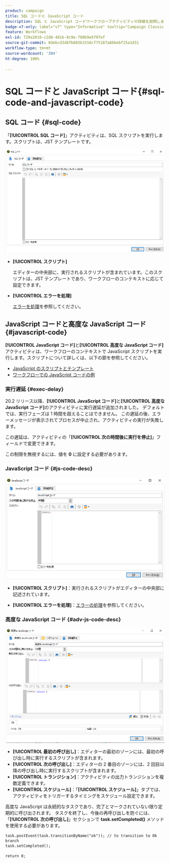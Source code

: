 ```yaml
---
product: campaign
title: SQL コードと JavaScript コード
description: SQL と JavaScript コードワークフローアクティビティの詳細を説明します
badge-v7-only: label="v7" type="Informative" tooltip="Campaign Classic v7 にのみ適用されます"
feature: Workflows
exl-id: 729a2010-c2d8-481b-8c9e-780b9e5f97ef
source-git-commit: 8debcd3d8fb883b3316cf75187a86bebf15a1d31
workflow-type: tm+mt
source-wordcount: '304'
ht-degree: 100%

---
```


# SQL コードと JavaScript コード{#sql-code-and-javascript-code}



## SQL コード {#sql-code}

「**[!UICONTROL SQL コード]**」アクティビティは、SQL スクリプトを実行します。スクリプトは、JST テンプレートです。

![](assets/sql_code.png)

* **[!UICONTROL スクリプト]**

  エディターの中央部に、実行されるスクリプトが含まれています。このスクリプトは、JST テンプレートであり、ワークフローのコンテキストに応じて設定できます。

* **[!UICONTROL エラーを処理]**

  [エラーを処理](monitoring-workflow-execution.md#processing-errors)を参照してください。

## JavaScript コードと高度な JavaScript コード {#javascript-code}

**[!UICONTROL JavaScript コード]**&#x200B;と&#x200B;**[!UICONTROL 高度な JavaScript コード]**&#x200B;アクティビティは、ワークフローのコンテキストで JavaScript スクリプトを実行します。スクリプトについて詳しくは、以下の節を参照してください。

* [JavaScript のスクリプトとテンプレート](javascript-scripts-and-templates.md)
* [ワークフローでの JavaScript コードの例](javascript-in-workflows.md)

### 実行遅延 {#exec-delay}

20.2 リリース以降、**[!UICONTROL JavaScript コード]**&#x200B;と&#x200B;**[!UICONTROL 高度な JavaScript コード]**&#x200B;のアクティビティに実行遅延が追加されました。 デフォルトでは、実行フェーズは 1 時間を超えることはできません。 この遅延の後、エラーメッセージが表示されてプロセスが中止され、アクティビティの実行が失敗します。

この遅延は、アクティビティの「**[!UICONTROL 次の時間後に実行を停止]**」フィールドで変更できます。

この制限を無視するには、値を **0** に設定する必要があります。

### JavaScript コード {#js-code-desc}

![](assets/javascript_code.png)

* **[!UICONTROL スクリプト]**：実行されるスクリプトがエディターの中央部に記述されています。

* **[!UICONTROL エラーを処理]**：[エラーの処理](monitoring-workflow-execution.md#processing-errors)を参照してください。

### 高度な JavaScript コード {#adv-js-code-desc}

![](assets/advanced_javascript_code.png)

* **[!UICONTROL 最初の呼び出し]**：エディターの最初のゾーンには、最初の呼び出し時に実行するスクリプトが含まれます。
* **[!UICONTROL 次の呼び出し]**：エディターの 2 番目のゾーンには、2 回目以降の呼び出し時に実行するスクリプトが含まれます。
* **[!UICONTROL トランジション]**：アクティビティの出力トランジションを複数定義できます。
* **[!UICONTROL スケジュール]**：「**[!UICONTROL スケジュール]**」タブでは、アクティビティをトリガーするタイミングをスケジュール設定できます。

高度な JavaScript は永続的なタスクであり、完了とマークされていない限り定期的に呼び出されます。 タスクを終了し、今後の再呼び出しを防ぐには、「**[!UICONTROL 次の呼び出し]**」セクションで **task.setCompleted()** メソッドを使用する必要があります。

```
task.postEvent(task.transitionByName("ok")); // to transition to Ok branch
task.setCompleted();

return 0;
```
